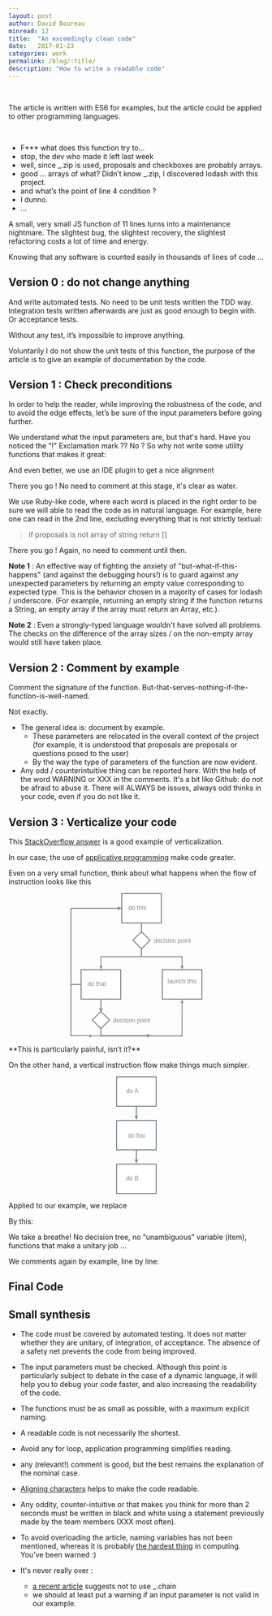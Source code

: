 ```yaml
---
layout: post
author: David Boureau
minread: 12
title:  "An exceedingly clean code"
date:   2017-01-23
categories: work
permalink: /blog/:title/
description: "How to write a readable code"
---
```


<p>&nbsp;</p>
The article is written with ES6 for examples, but the article could be applied to other programming languages.
<p>&nbsp;</p>


<style type="text/css">div.gist-meta{display: none;} div.gist .gist-file{border: none;} div.gist .gist-data{border: none;}</style>

<script src="https://gist.github.com/bdavidxyz/74bb653ee49fa849edc8e4037f1b8654.js"></script>


- F*** what does this function try to...
- stop, the dev who made it left last week
- well, since _.zip is used, proposals and checkboxes are probably arrays.
- good ... arrays of what? Didn’t know _.zip, I discovered lodash with this project.
- and what’s the point of line 4 condition ?
- I dunno.
- ...

A small, very small JS function of 11 lines turns into a maintenance nightmare. The slightest bug, the slightest recovery, the slightest refactoring costs a lot of time and energy.

Knowing that any software is counted easily in thousands of lines of code ...

## Version 0 : do not change anything

And write automated tests. No need to be unit tests written the TDD way. Integration tests written afterwards are just as good enough to begin with. Or acceptance tests. 

Without any test, it’s impossible to improve anything.

Voluntarily I do not show the unit tests of this function, the purpose of the article is to give an example of documentation by the code.

## Version 1 : Check preconditions

In order to help the reader, while improving the robustness of the code, and to avoid the edge effects, let’s be sure of the input parameters before going further.

<script src="https://gist.github.com/bdavidxyz/59289f3cd5c817b03e8c31f1c8eb265a.js"></script>

We understand what the input parameters are, but that's hard. Have you noticed the "!" Exclamation mark ?? No ? So why not write some utility functions that makes it great:

<script src="https://gist.github.com/bdavidxyz/fcf0c85fcf3df127a0eefd4f8b60c757.js"></script>

And even better, we use an IDE plugin to get a nice alignment

<script src="https://gist.github.com/bdavidxyz/0e4a37b6d0164f40221febba014d6c2f.js"></script>



There you go ! No need to comment at this stage, it's clear as water.

We use Ruby-like code, where each word is placed in the right order to be sure we will able to read the code as in natural language. For example, here one can read in the 2nd line, excluding everything that is not strictly textual:

> if proposals is not array of string return []

There you go ! Again, no need to comment until then.

**Note 1** : An effective way of fighting the anxiety of "but-what-if-this-happens" (and against the debugging hours!) is to guard against any unexpected parameters by returning an empty value corresponding to expected type. This is the behavior chosen in a majority of cases for lodash / underscore. (For example, returning an empty string if the function returns a String, an empty array if the array must return an Array, etc.).

**Note 2** : Even a strongly-typed language wouldn't have solved all problems. The checks on the difference of the array sizes / on the non-empty array would still have taken place.




## Version 2 : Comment by example 

Comment the signature of the function. But-that-serves-nothing-if-the-function-is-well-named.

Not exactly.


<script src="https://gist.github.com/bdavidxyz/b7488c92e7275216b5bfcef426820158.js"></script>



- The general idea is: document by example. 
  - These parameters are relocated in the overall context of the project (for example, it is understood that proposals are proposals or questions posed to the user)   
  - By the way the type of parameters of the function are now evident.
- Any odd / counterintuitive thing can be reported here. With the help of the word WARNING or XXX in the comments. It's a bit like Github: do not be afraid to abuse it. There will ALWAYS be issues, always odd thinks in your code, even if you do not like it.






## Version 3 : Verticalize your code

This [StackOverflow answer](http://stackoverflow.com/a/37770048/2595513) is a good example of verticalization.

In our case, the use of [applicative programming](http://bekk.github.io/functional-js/workshop/02-1-applicative) make  code greater.

Even on a very small function, think about what happens when the flow of instruction looks like this
<div style="text-align: center;">
<svg width="260px" height="285px" viewBox="0 0 260 285" version="1.1" xmlns="http://www.w3.org/2000/svg" xmlns:xlink="http://www.w3.org/1999/xlink"><defs><rect id="path-1" x="0" y="0" width="80" height="60"></rect><mask id="mask-2" maskContentUnits="userSpaceOnUse" maskUnits="objectBoundingBox" x="0" y="0" width="80" height="60" fill="white"><use xlink:href="#path-1"></use></mask><rect id="path-3" x="0" y="0" width="80" height="60"></rect><mask id="mask-4" maskContentUnits="userSpaceOnUse" maskUnits="objectBoundingBox" x="0" y="0" width="80" height="60" fill="white"><use xlink:href="#path-3"></use></mask><rect id="path-5" x="0" y="0" width="80" height="60"></rect><mask id="mask-6" maskContentUnits="userSpaceOnUse" maskUnits="objectBoundingBox" x="0" y="0" width="80" height="60" fill="white"><use xlink:href="#path-5"></use></mask><rect id="path-7" x="6" y="6" width="26" height="26"></rect><mask id="mask-8" maskContentUnits="userSpaceOnUse" maskUnits="objectBoundingBox" x="0" y="0" width="26" height="26" fill="white"><use xlink:href="#path-7"></use></mask><rect id="path-9" x="6" y="6" width="26" height="26"></rect><mask id="mask-10" maskContentUnits="userSpaceOnUse" maskUnits="objectBoundingBox" x="0" y="0" width="26" height="26" fill="white"><use xlink:href="#path-9"></use></mask></defs><g id="A-visual-vocabulary--" stroke="none" stroke-width="1" fill="none" fill-rule="evenodd"><g id="Artboard" transform="translate(-141.000000, -23.000000)"><g id="Making-choices" transform="translate(141.000000, 23.000000)"><g id="decision-point"><g id="basic/page-text" transform="translate(100.000000, 0.000000)"><use id="page" stroke="#7F8C8D" mask="url(#mask-2)" stroke-width="4" fill="#FFFFFF" fill-rule="evenodd" xlink:href="#path-1"></use><text id="login" font-family="ArialMT, Arial" font-size="12" font-weight="normal" line-spacing="13" fill="#7F8C8D"><tspan x="14.3476562" y="32.9296875">do this</tspan></text></g><g id="basic/page-text" transform="translate(20.000000, 150.000000)"><use id="page" stroke="#7F8C8D" mask="url(#mask-4)" stroke-width="4" fill="#FFFFFF" fill-rule="evenodd" xlink:href="#path-3"></use><text id="login" font-family="ArialMT, Arial" font-size="12" font-weight="normal" line-spacing="13" fill="#7F8C8D"><tspan x="13.6767578" y="32.9296875">do that</tspan></text></g><g id="basic/page-text-2" transform="translate(180.000000, 150.000000)"><use id="page" stroke="#7F8C8D" mask="url(#mask-6)" stroke-width="4" fill="#FFFFFF" fill-rule="evenodd" xlink:href="#path-5"></use><text id="product" font-family="ArialMT, Arial" font-size="12" font-weight="normal" line-spacing="13" fill="#7F8C8D"><tspan x="11.5" y="28">launch this</tspan></text></g><g id="arrow/connection" transform="translate(129.000000, 172.500000) rotate(-270.000000) translate(-129.000000, -172.500000) translate(16.500000, 77.500000)" fill="#7F8C8D"><path d="M84.3252772,4.74242424 C83.859262,5.91273569 82.8636364,7.28787879 82.8636364,7.28787879 L90.5,3.89393939 L82.8636364,0.5 C82.8636364,0.5 83.9708907,1.92335529 84.3965901,3.04545455 L64.5,3.04545455 L64.5,4.74242424 L84.3252772,4.74242424 Z M84.5,4.21126578 C84.5387505,4.05322147 84.5606061,3.9051318 84.5606061,3.77213542 C84.5606061,3.64835443 84.5387505,3.51052598 84.5,3.36343266 L84.5,4.21126578 Z" id="Triangle-1"></path><path d="M169.325277,4.74242424 C168.859262,5.91273569 167.863636,7.28787879 167.863636,7.28787879 L175.5,3.89393939 L167.863636,0.5 C167.863636,0.5 168.970891,1.92335529 169.39659,3.04545455 L149.5,3.04545455 L149.5,4.74242424 L169.325277,4.74242424 Z M169.5,4.21126578 C169.538751,4.05322147 169.560606,3.9051318 169.560606,3.77213542 C169.560606,3.64835443 169.538751,3.51052598 169.5,3.36343266 L169.5,4.21126578 Z" id="Triangle-1" transform="translate(162.500000, 3.893939) scale(-1, 1) translate(-162.500000, -3.893939) "></path><path d="M84.3252772,164.742424 C83.859262,165.912736 82.8636364,167.287879 82.8636364,167.287879 L90.5,163.893939 L82.8636364,160.5 C82.8636364,160.5 83.9708907,161.923355 84.3965901,163.045455 L64.5,163.045455 L64.5,164.742424 L84.3252772,164.742424 Z M84.5,164.211266 C84.5387505,164.053221 84.5606061,163.905132 84.5606061,163.772135 C84.5606061,163.648354 84.5387505,163.510526 84.5,163.363433 L84.5,164.211266 Z" id="Triangle-1"></path><path d="M228.325277,177.742424 C227.859262,178.912736 226.863636,180.287879 226.863636,180.287879 L234.5,176.893939 L226.863636,173.5 C226.863636,173.5 227.970891,174.923355 228.39659,176.045455 L208.5,176.045455 L208.5,177.742424 L228.325277,177.742424 Z M228.5,177.211266 C228.538751,177.053221 228.560606,176.905132 228.560606,176.772135 C228.560606,176.648354 228.538751,176.510526 228.5,176.363433 L228.5,177.211266 Z" id="Triangle-1" transform="translate(221.500000, 176.893939) rotate(90.000000) translate(-221.500000, -176.893939) "></path><rect id="Triangle-1" x="0" y="83" width="66" height="2"></rect><rect id="Triangle-1" x="156" y="163" width="66" height="2"></rect><rect id="Triangle-1" transform="translate(65.500000, 83.993827) rotate(-270.000000) translate(-65.500000, -83.993827) " x="-15" y="83" width="161" height="1.98765432"></rect><rect id="Triangle-1" transform="translate(221.500000, 83.993827) rotate(-270.000000) translate(-221.500000, -83.993827) " x="141" y="83" width="161" height="1.98765432"></rect></g><g id="action/decision" transform="translate(121.000000, 74.000000)"><text id="decision-point" font-family="ArialMT, Arial" font-size="12" font-weight="normal" line-spacing="13" fill="#7F8C8D"><tspan x="43" y="24">decision point</tspan></text><use id="Rectangle-121" stroke="#7F8C8D" mask="url(#mask-8)" stroke-width="4" fill="#FFFFFF" fill-rule="evenodd" transform="translate(19.000000, 19.000000) rotate(-315.000000) translate(-19.000000, -19.000000) " xlink:href="#path-7"></use></g><g id="Line-+-Triangle-1" transform="translate(0.000000, 26.000000)"><path d="M1,153.519608 L1,4.22899284 M1,154.013072 L19,154.013072" id="Line" stroke="#7F8C8D" stroke-width="2" stroke-linecap="square"></path><path d="M1,254.519608 L1,105.228993 M1,255.013072 L19,255.013072" id="Line" stroke="#7F8C8D" stroke-width="2" stroke-linecap="square"></path><path d="M93.7226482,5 C93.1734159,6.37929564 92,8 92,8 L98.75,5 L100,5 L100,4.44444444 L101,4 L100,3.55555556 L100,3 L98.75,3 L92,0 C92,0 93.3049783,1.67752588 93.8066955,3 L2,3 L2,5 L93.7226482,5 Z" id="Triangle-1" fill="#7F8C8D"></path><path d="M151.722648,256 C151.173416,257.379296 150,259 150,259 L156.75,256 L158,256 L158,255.444444 L159,255 L158,254.555556 L158,254 L156.75,254 L150,251 C150,251 151.304978,252.677526 151.806695,254 L60,254 L60,256 L151.722648,256 Z" id="Triangle-1" fill="#7F8C8D"></path></g></g></g><g id="connection/completion/arrow--mini" transform="translate(201.000000, 245.000000) rotate(-270.000000) translate(-201.000000, -245.000000) translate(188.000000, 241.000000)" fill="#7F8C8D"><path d="M18.7226482,5 C18.1734159,6.37929564 17,8 17,8 L26,4 L17,0 C17,0 18.3049783,1.67752588 18.8066955,3 L0,3 L0,5 L18.7226482,5 Z" id="Triangle-1"></path></g><path d="M180.5,304 L148,304" id="Line" stroke="#979797" stroke-width="2" stroke-linecap="square"></path><g id="action/decision" transform="translate(182.000000, 254.000000)"><text id="decision-point" font-family="ArialMT, Arial" font-size="12" font-weight="normal" line-spacing="13" fill="#7F8C8D"><tspan x="43" y="24">decision point</tspan></text><use id="Rectangle-121" stroke="#7F8C8D" mask="url(#mask-10)" stroke-width="4" fill="#FFFFFF" fill-rule="evenodd" transform="translate(19.000000, 19.000000) rotate(-315.000000) translate(-19.000000, -19.000000) " xlink:href="#path-9"></use></g><path d="M361,256.5 L361,304.5" id="Line" stroke="#979797" stroke-width="2" stroke-linecap="square"></path></g></g></svg>
</div>

<p> </p>
**This is particularly painful, isn’t it?**
 
<p> </p>


On the other hand, a vertical instruction flow make things much simpler.


<div style="text-align: center;">
<svg width="80px" height="232px" viewBox="0 0 80 232" version="1.1" xmlns="http://www.w3.org/2000/svg" xmlns:xlink="http://www.w3.org/1999/xlink"><defs><polygon id="path-1" points="-5.68434189e-14 50.2998047 -5.68434189e-14 10.3369141 10.3095703 0 70 0 80 9.86816406 80 50.3212891 69.6318359 60 9.42285156 60"></polygon><mask id="mask-2" maskContentUnits="userSpaceOnUse" maskUnits="objectBoundingBox" x="0" y="0" width="80" height="60" fill="white"><use xlink:href="#path-1"></use></mask><rect id="path-3" x="0" y="0" width="80" height="60"></rect><mask id="mask-4" maskContentUnits="userSpaceOnUse" maskUnits="objectBoundingBox" x="0" y="0" width="80" height="60" fill="white"><use xlink:href="#path-3"></use></mask><rect id="path-5" x="0" y="0" width="80" height="60"></rect><mask id="mask-6" maskContentUnits="userSpaceOnUse" maskUnits="objectBoundingBox" x="0" y="0" width="80" height="60" fill="white"><use xlink:href="#path-5"></use></mask></defs><g id="A-visual-vocabulary--" stroke="none" stroke-width="1" fill="none" fill-rule="evenodd"><g id="Artboard" transform="translate(-620.000000, -26.000000)"><g id="useful-label" transform="translate(620.000000, 26.000000)"><g id="basic/reference" transform="translate(0.000000, 86.000000)"><use id="page" stroke="#7F8C8D" mask="url(#mask-2)" stroke-width="4" fill="#FFFFFF" fill-rule="evenodd" xlink:href="#path-1"></use><text id="foo" font-family="ArialMT, Arial" font-size="12" font-weight="normal" line-spacing="13" fill="#7F8C8D"><tspan x="23.5" y="35">do foo</tspan></text></g><g id="basic/page-text"><use id="page" stroke="#7F8C8D" mask="url(#mask-4)" stroke-width="4" fill="#FFFFFF" fill-rule="evenodd" xlink:href="#path-3"></use><text id="login" font-family="ArialMT, Arial" font-size="12" font-weight="normal" line-spacing="13" fill="#7F8C8D"><tspan x="20.0136719" y="32.9296875">do A</tspan></text></g><g id="connection/completion/arrow--mini" transform="translate(40.000000, 73.000000) rotate(-270.000000) translate(-40.000000, -73.000000) translate(27.000000, 69.000000)" fill="#7F8C8D"><path d="M18.7226482,5 C18.1734159,6.37929564 17,8 17,8 L26,4 L17,0 C17,0 18.3049783,1.67752588 18.8066955,3 L0,3 L0,5 L18.7226482,5 Z" id="Triangle-1"></path></g><g id="connection/completion/arrow--mini" transform="translate(40.000000, 159.000000) rotate(-270.000000) translate(-40.000000, -159.000000) translate(27.000000, 155.000000)" fill="#7F8C8D"><path d="M18.7226482,5 C18.1734159,6.37929564 17,8 17,8 L26,4 L17,0 C17,0 18.3049783,1.67752588 18.8066955,3 L0,3 L0,5 L18.7226482,5 Z" id="Triangle-1"></path></g><g id="basic/page-text" transform="translate(0.000000, 172.000000)"><use id="page" stroke="#7F8C8D" mask="url(#mask-6)" stroke-width="4" fill="#FFFFFF" fill-rule="evenodd" xlink:href="#path-5"></use><text id="login" font-family="ArialMT, Arial" font-size="12" font-weight="normal" line-spacing="13" fill="#7F8C8D"><tspan x="19.6826172" y="32.9296875">do B</tspan></text></g></g></g></g></svg>
</div>

<p> </p>

Applied to our example, we replace

<script src="https://gist.github.com/bdavidxyz/e32af14aa7bc58e522dc10652df291dd.js"></script>

By this:

<script src="https://gist.github.com/bdavidxyz/c4e64d7ab5e4bd1c48a9472d7afdad3c.js"></script>

We take a breathe! No decision tree, no “unambiguous” variable (item), functions that make a unitary job ...

We comments again by example, line by line:

<script src="https://gist.github.com/bdavidxyz/529d960b711ccd8d059fc61abe9294fc.js"></script>

## Final Code

<script src="https://gist.github.com/bdavidxyz/ef29f2e44eafb0da0d304823cc3805e5.js"></script>


## Small synthesis



- The code must be covered by automated testing. It does not matter whether they are unitary, of integration, of acceptance. The absence of a safety net prevents the code from being improved.

- The input parameters must be checked. Although this point is particularly subject to debate in the case of a dynamic language, it will help you to debug your code faster, and also increasing the readability of the code.

- The functions must be as small as possible, with a maximum explicit naming.

- A readable code is not necessarily the shortest.

- Avoid any for loop, application programming simplifies reading.

- any (relevant!) comment is good, but the best remains the explanation of the nominal case.

- [Aligning characters](https://packagecontrol.io/packages/Alignment) helps to make the code readable.

- Any oddity, counter-intuitive or that makes you think for more than 2 seconds must be written in black and white using a statement previously made by the team members (XXX most often).

- To avoid overloading the article, naming variables has not been mentioned, whereas it is probably [the hardest thing](https://martinfowler.com/bliki/TwoHardThings.html) in computing. You've been warned :)

- It's never really over :
  - [a recent article](https://medium.com/making-internets/why-using-chain-is-a-mistake-9bc1f80d51ba#.5qwj6cycm) suggests not to use _.chain 
  - we should at least put a warning if an input parameter is not valid in our example.

